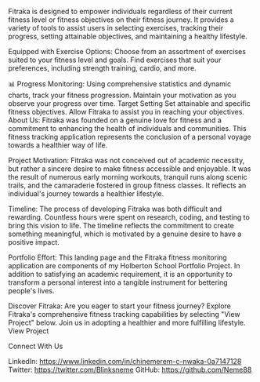 Fitraka is designed to empower individuals regardless of their current fitness level or fitness objectives on their fitness journey. It provides a variety of tools to assist users in selecting exercises, tracking their progress, setting attainable objectives, and maintaining a healthy lifestyle.

Equipped with Exercise Options: 
Choose from an assortment of exercises suited to your fitness level and goals.
Find exercises that suit your preferences, including strength training, cardio, and more.

📊 Progress Monitoring:
Using comprehensive statistics and dynamic charts, track your fitness progression.
Maintain your motivation as you observe your progress over time. Target Setting
Set attainable and specific fitness objectives.
Allow Fitraka to assist you in reaching your objectives.
About Us:
Fitraka was founded on a genuine love for fitness and a commitment to enhancing the health of individuals and communities. This fitness tracking application represents the conclusion of a personal voyage towards a healthier way of life.

Project Motivation:
Fitraka was not conceived out of academic necessity, but rather a sincere desire to make fitness accessible and enjoyable. It was the result of numerous early morning workouts, tranquil runs along scenic trails, and the camaraderie fostered in group fitness classes. It reflects an individual's journey towards a healthier lifestyle.

Timeline:
The process of developing Fitraka was both difficult and rewarding. Countless hours were spent on research, coding, and testing to bring this vision to life. The timeline reflects the commitment to create something meaningful, which is motivated by a genuine desire to have a positive impact.

Portfolio Effort:
This landing page and the Fitraka fitness monitoring application are components of my Holberton School Portfolio Project. In addition to satisfying an academic requirement, it is an opportunity to transform a personal interest into a tangible instrument for bettering people's lives.

Discover Fitraka:
Are you eager to start your fitness journey? Explore Fitraka's comprehensive fitness tracking capabilities by selecting "View Project" below. Join us in adopting a healthier and more fulfilling lifestyle.
View Project

Connect With Us

LinkedIn: https://www.linkedin.com/in/chinemerem-c-nwaka-0a7147128
Twitter: https://twitter.com/Blinksneme
GitHub: https://github.com/Neme88

